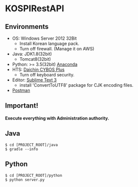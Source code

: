 # KOSPIRestAPI

## Environments
- OS: Windows Server 2012 32Bit
    - Install Korean language pack.
    - Turn off firewall. (Manage it on AWS)
- Java: JDK1.8(32bit)
    - Tomcat8(32bit)
- Python: >= 3.5(32bit) [Anaconda](https://www.continuum.io/downloads)
- HTS: [Daichin CYBOS Plus](http://www.daishin.co.kr/ctx_webservice/sc_download/sg_user_download/svc_download/download_main.html)
    - Turn off keyboard security.
- Editor: [Sublime Text 3](https://www.sublimetext.com/3)
    - install 'ConvertToUTF8' package for CJK encoding files.
- [Postman](https://www.getpostman.com/)

## Important!
#### Execute everything with Administration authority.

## Java

```
$ cd [PROJECT_ROOT]/java
$ gradle --info
```

## Python

```
$ cd [PROJECT_ROOT]/python
$ python server.py
```
